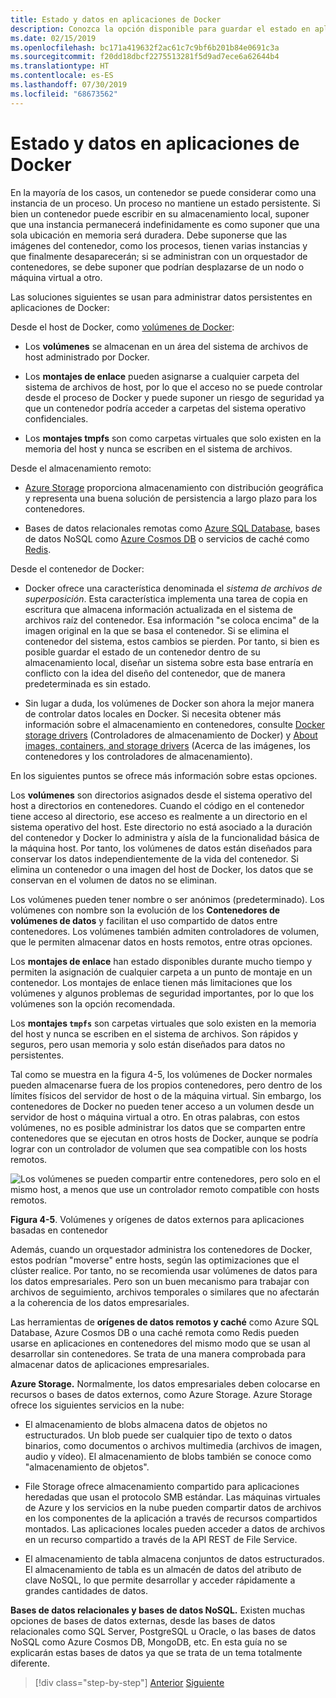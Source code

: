 ```yaml
---
title: Estado y datos en aplicaciones de Docker
description: Conozca la opción disponible para guardar el estado en aplicaciones en contenedor.
ms.date: 02/15/2019
ms.openlocfilehash: bc171a419632f2ac61c7c9bf6b201b84e0691c3a
ms.sourcegitcommit: f20dd18dbcf2275513281f5d9ad7ece6a62644b4
ms.translationtype: HT
ms.contentlocale: es-ES
ms.lasthandoff: 07/30/2019
ms.locfileid: "68673562"
---
```

# <a name="state-and-data-in-docker-applications"></a>Estado y datos en aplicaciones de Docker

En la mayoría de los casos, un contenedor se puede considerar como una instancia de un proceso. Un proceso no mantiene un estado persistente. Si bien un contenedor puede escribir en su almacenamiento local, suponer que una instancia permanecerá indefinidamente es como suponer que una sola ubicación en memoria será duradera. Debe suponerse que las imágenes del contenedor, como los procesos, tienen varias instancias y que finalmente desaparecerán; si se administran con un orquestador de contenedores, se debe suponer que podrían desplazarse de un nodo o máquina virtual a otro.

Las soluciones siguientes se usan para administrar datos persistentes en aplicaciones de Docker:

Desde el host de Docker, como [volúmenes de Docker](https://docs.docker.com/engine/admin/volumes/):

- Los **volúmenes** se almacenan en un área del sistema de archivos de host administrado por Docker.

- Los **montajes de enlace** pueden asignarse a cualquier carpeta del sistema de archivos de host, por lo que el acceso no se puede controlar desde el proceso de Docker y puede suponer un riesgo de seguridad ya que un contenedor podría acceder a carpetas del sistema operativo confidenciales.

- Los **montajes tmpfs** son como carpetas virtuales que solo existen en la memoria del host y nunca se escriben en el sistema de archivos.

Desde el almacenamiento remoto:

- [Azure Storage](https://azure.microsoft.com/documentation/services/storage/) proporciona almacenamiento con distribución geográfica y representa una buena solución de persistencia a largo plazo para los contenedores.

- Bases de datos relacionales remotas como [Azure SQL Database](https://azure.microsoft.com/services/sql-database/), bases de datos NoSQL como [Azure Cosmos DB](https://docs.microsoft.com/azure/cosmos-db/introduction) o servicios de caché como [Redis](https://redis.io/).

Desde el contenedor de Docker:

- Docker ofrece una característica denominada el *sistema de archivos de superposición*. Esta característica implementa una tarea de copia en escritura que almacena información actualizada en el sistema de archivos raíz del contenedor. Esa información "se coloca encima" de la imagen original en la que se basa el contenedor. Si se elimina el contenedor del sistema, estos cambios se pierden. Por tanto, si bien es posible guardar el estado de un contenedor dentro de su almacenamiento local, diseñar un sistema sobre esta base entraría en conflicto con la idea del diseño del contenedor, que de manera predeterminada es sin estado.

- Sin lugar a duda, los volúmenes de Docker son ahora la mejor manera de controlar datos locales en Docker. Si necesita obtener más información sobre el almacenamiento en contenedores, consulte [Docker storage drivers](https://docs.docker.com/engine/userguide/storagedriver/) (Controladores de almacenamiento de Docker) y [About images, containers, and storage drivers](https://docs.docker.com/engine/userguide/storagedriver/imagesandcontainers/) (Acerca de las imágenes, los contenedores y los controladores de almacenamiento).

En los siguientes puntos se ofrece más información sobre estas opciones.

Los **volúmenes** son directorios asignados desde el sistema operativo del host a directorios en contenedores. Cuando el código en el contenedor tiene acceso al directorio, ese acceso es realmente a un directorio en el sistema operativo del host. Este directorio no está asociado a la duración del contenedor y Docker lo administra y aísla de la funcionalidad básica de la máquina host. Por tanto, los volúmenes de datos están diseñados para conservar los datos independientemente de la vida del contenedor. Si elimina un contenedor o una imagen del host de Docker, los datos que se conservan en el volumen de datos no se eliminan.

Los volúmenes pueden tener nombre o ser anónimos (predeterminado). Los volúmenes con nombre son la evolución de los **Contenedores de volúmenes de datos** y facilitan el uso compartido de datos entre contenedores. Los volúmenes también admiten controladores de volumen, que le permiten almacenar datos en hosts remotos, entre otras opciones.

Los **montajes de enlace** han estado disponibles durante mucho tiempo y permiten la asignación de cualquier carpeta a un punto de montaje en un contenedor. Los montajes de enlace tienen más limitaciones que los volúmenes y algunos problemas de seguridad importantes, por lo que los volúmenes son la opción recomendada.

Los **montajes `tmpfs`** son carpetas virtuales que solo existen en la memoria del host y nunca se escriben en el sistema de archivos. Son rápidos y seguros, pero usan memoria y solo están diseñados para datos no persistentes.

Tal como se muestra en la figura 4-5, los volúmenes de Docker normales pueden almacenarse fuera de los propios contenedores, pero dentro de los límites físicos del servidor de host o de la máquina virtual. Sin embargo, los contenedores de Docker no pueden tener acceso a un volumen desde un servidor de host o máquina virtual a otro. En otras palabras, con estos volúmenes, no es posible administrar los datos que se comparten entre contenedores que se ejecutan en otros hosts de Docker, aunque se podría lograr con un controlador de volumen que sea compatible con los hosts remotos.

![Los volúmenes se pueden compartir entre contenedores, pero solo en el mismo host, a menos que use un controlador remoto compatible con hosts remotos. ](./media/image5.png)

**Figura 4-5**. Volúmenes y orígenes de datos externos para aplicaciones basadas en contenedor

Además, cuando un orquestador administra los contenedores de Docker, estos podrían "moverse" entre hosts, según las optimizaciones que el clúster realice. Por tanto, no se recomienda usar volúmenes de datos para los datos empresariales. Pero son un buen mecanismo para trabajar con archivos de seguimiento, archivos temporales o similares que no afectarán a la coherencia de los datos empresariales.

Las herramientas de **orígenes de datos remotos y caché** como Azure SQL Database, Azure Cosmos DB o una caché remota como Redis pueden usarse en aplicaciones en contenedores del mismo modo que se usan al desarrollar sin contenedores. Se trata de una manera comprobada para almacenar datos de aplicaciones empresariales.

**Azure Storage.** Normalmente, los datos empresariales deben colocarse en recursos o bases de datos externos, como Azure Storage. Azure Storage ofrece los siguientes servicios en la nube:

- El almacenamiento de blobs almacena datos de objetos no estructurados. Un blob puede ser cualquier tipo de texto o datos binarios, como documentos o archivos multimedia (archivos de imagen, audio y vídeo). El almacenamiento de blobs también se conoce como "almacenamiento de objetos".

- File Storage ofrece almacenamiento compartido para aplicaciones heredadas que usan el protocolo SMB estándar. Las máquinas virtuales de Azure y los servicios en la nube pueden compartir datos de archivos en los componentes de la aplicación a través de recursos compartidos montados. Las aplicaciones locales pueden acceder a datos de archivos en un recurso compartido a través de la API REST de File Service.

- El almacenamiento de tabla almacena conjuntos de datos estructurados. El almacenamiento de tabla es un almacén de datos del atributo de clave NoSQL, lo que permite desarrollar y acceder rápidamente a grandes cantidades de datos.

**Bases de datos relacionales y bases de datos NoSQL.** Existen muchas opciones de bases de datos externas, desde las bases de datos relacionales como SQL Server, PostgreSQL u Oracle, o las bases de datos NoSQL como Azure Cosmos DB, MongoDB, etc. En esta guía no se explicarán estas bases de datos ya que se trata de un tema totalmente diferente.

>[!div class="step-by-step"]
>[Anterior](monolithic-applications.md)
>[Siguiente](soa-applications.md)
